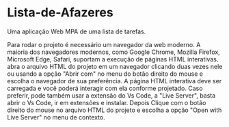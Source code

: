 # Lista-de-Afazeres
Uma aplicação Web MPA de uma lista de tarefas.

Para rodar o projeto é necessário um navegador da web moderno. A maioria dos navegadores modernos, como Google Chrome, Mozilla Firefox, Microsoft Edge, Safari, suportam a execução de páginas HTML interativas. abra o arquivo HTML do projeto em um navegador clicando duas vezes nele ou usando a opção "Abrir com" no menu do botão direito do mouse e escolha o navegador de sua preferência. A página HTML interativa deve ser carregada e você poderá interagir com ela conforme projetado. Caso preferir, pode também usar a extensão do Vs Code, a "Live Server", basta abrir o Vs Code, ir em extensões e instalar. Depois Clique com o botão direito do mouse no arquivo HTML do projeto e escolha a opção "Open with Live Server" no menu de contexto. 
